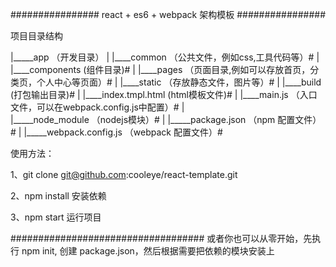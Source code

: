 ################ react + es6 + webpack 架构模板 ################


项目目录结构

|_____app （开发目录）
|      |____common （公共文件，例如css,工具代码等）#
|      |____components  (组件目录)#
|      |____pages （页面目录,例如可以存放首页，分类页，个人中心等页面）#
|      |____static （存放静态文件，图片等）#
|      |____build (打包输出目录)#
|      |____index.tmpl.html (html模板文件)#
|      |____main.js （入口文件，可以在webpack.config.js中配置）#
|      
|_____node_module （nodejs模块）#
|
|_____package.json （npm 配置文件）#
|
|_____webpack.config.js （webpack 配置文件）#

使用方法：

1、git clone git@github.com:cooleye/react-template.git

2、npm install 安装依赖

3、npm start 运行项目




###################################
或者你也可以从零开始，先执行 npm init,
创建 package.json，然后根据需要把依赖的模块安装上
